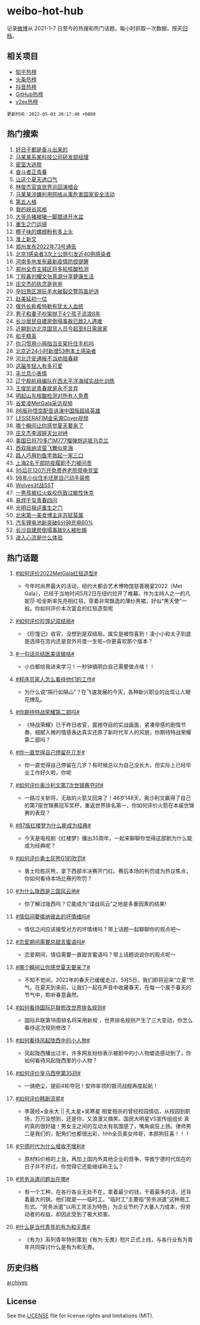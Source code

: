 # weibo-hot-hub

记录[微博](https://www.weibo.com)从 2021-1-7 日至今的热搜和热门话题。每小时抓取一次数据，按天[归档](archives)。

## 相关项目

- [知乎热榜](https://github.com/lonnyzhang423/zhihu-hot-hub)
- [头条热榜](https://github.com/lonnyzhang423/toutiao-hot-hub)
- [抖音热榜](https://github.com/lonnyzhang423/douyin-hot-hub)
- [GitHub热榜](https://github.com/lonnyzhang423/github-hot-hub)
- [v2ex热榜](https://github.com/lonnyzhang423/v2ex-hot-hub)


`更新时间：2022-05-03 20:17:40 +0800`

## 热门搜索

1. [好日子都是奋斗出来的](https://m.weibo.cn/search?containerid=100103type%3D1%26t%3D10%26q%3D%23%E5%A5%BD%E6%97%A5%E5%AD%90%E9%83%BD%E6%98%AF%E5%A5%8B%E6%96%97%E5%87%BA%E6%9D%A5%E7%9A%84%23&stream_entry_id=51&isnewpage=1&extparam=seat%3D1%26c_type%3D51%26cate%3D10103%26pos%3D0%26dgr%3D0%26filter_type%3Drealtimehot%26display_time%3D1651580258%26pre_seqid%3D165158025875101418364&luicode=10000011&lfid=106003type%253D25%2526t%253D3%2526disable_hot%253D1%2526filter_type%253Drealtimehot)
1. [马某某系某科技公司研发部经理](https://m.weibo.cn/search?containerid=100103type%3D1%26t%3D10%26q%3D%23%E9%A9%AC%E6%9F%90%E6%9F%90%E7%B3%BB%E6%9F%90%E7%A7%91%E6%8A%80%E5%85%AC%E5%8F%B8%E7%A0%94%E5%8F%91%E9%83%A8%E7%BB%8F%E7%90%86%23&stream_entry_id=31&isnewpage=1&extparam=seat%3D1%26cate%3D0%26pos%3D0%26flag%3D1%26dgr%3D0%26filter_type%3Drealtimehot%26c_type%3D31%26realpos%3D1%26lcate%3D5001%26display_time%3D1651580258%26pre_seqid%3D165158025875101418364&luicode=10000011&lfid=106003type%253D25%2526t%253D3%2526disable_hot%253D1%2526filter_type%253Drealtimehot)
1. [密室大逃脱](https://m.weibo.cn/search?containerid=100103type%3D1%26t%3D10%26q%3D%E5%AF%86%E5%AE%A4%E5%A4%A7%E9%80%83%E8%84%B1&stream_entry_id=31&isnewpage=1&extparam=seat%3D1%26cate%3D0%26pos%3D1%26flag%3D0%26dgr%3D0%26filter_type%3Drealtimehot%26c_type%3D31%26realpos%3D2%26lcate%3D5001%26display_time%3D1651580258%26pre_seqid%3D165158025875101418364&luicode=10000011&lfid=106003type%253D25%2526t%253D3%2526disable_hot%253D1%2526filter_type%253Drealtimehot)
1. [奋斗者正青春](https://m.weibo.cn/search?containerid=100103type%3D1%26t%3D10%26q%3D%23%E5%A5%8B%E6%96%97%E8%80%85%E6%AD%A3%E9%9D%92%E6%98%A5%23&stream_entry_id=31&isnewpage=1&extparam=seat%3D1%26cate%3D0%26pos%3D2%26flag%3D16%26dgr%3D0%26filter_type%3Drealtimehot%26c_type%3D31%26realpos%3D3%26lcate%3D5001%26display_time%3D1651580258%26pre_seqid%3D165158025875101418364&luicode=10000011&lfid=106003type%253D25%2526t%253D3%2526disable_hot%253D1%2526filter_type%253Drealtimehot)
1. [让这个夏天透口气](https://m.weibo.cn/search?containerid=100103type%3D1%26t%3D10%26q%3D%23%E8%AE%A9%E8%BF%99%E4%B8%AA%E5%A4%8F%E5%A4%A9%E9%80%8F%E5%8F%A3%E6%B0%94%23&stream_entry_id=31&isnewpage=1&extparam=seat%3D1%26cate%3D0%26pos%3D3%26adid%3D152912%26dgr%3D0%26filter_type%3Drealtimehot%26c_type%3D31%26topic_ad%3D1%26lcate%3D5001%26display_time%3D1651580258%26pre_seqid%3D165158025875101418364&luicode=10000011&lfid=106003type%253D25%2526t%253D3%2526disable_hot%253D1%2526filter_type%253Drealtimehot)
1. [林俊杰官宣世界巡回演唱会](https://m.weibo.cn/search?containerid=100103type%3D1%26t%3D10%26q%3D%23%E6%9E%97%E4%BF%8A%E6%9D%B0%E5%AE%98%E5%AE%A3%E4%B8%96%E7%95%8C%E5%B7%A1%E5%9B%9E%E6%BC%94%E5%94%B1%E4%BC%9A%23&stream_entry_id=31&isnewpage=1&extparam=seat%3D1%26cate%3D0%26pos%3D4%26flag%3D2%26dgr%3D0%26filter_type%3Drealtimehot%26c_type%3D31%26realpos%3D4%26lcate%3D5001%26display_time%3D1651580258%26pre_seqid%3D165158025875101418364&luicode=10000011&lfid=106003type%253D25%2526t%253D3%2526disable_hot%253D1%2526filter_type%253Drealtimehot)
1. [马某某涉嫌利用网络从事危害国家安全活动](https://m.weibo.cn/search?containerid=100103type%3D1%26t%3D10%26q%3D%23%E9%A9%AC%E6%9F%90%E6%9F%90%E6%B6%89%E5%AB%8C%E5%88%A9%E7%94%A8%E7%BD%91%E7%BB%9C%E4%BB%8E%E4%BA%8B%E5%8D%B1%E5%AE%B3%E5%9B%BD%E5%AE%B6%E5%AE%89%E5%85%A8%E6%B4%BB%E5%8A%A8%23&stream_entry_id=31&isnewpage=1&extparam=seat%3D1%26cate%3D0%26pos%3D5%26flag%3D16%26dgr%3D0%26filter_type%3Drealtimehot%26c_type%3D31%26realpos%3D5%26lcate%3D5001%26display_time%3D1651580258%26pre_seqid%3D165158025875101418364&luicode=10000011&lfid=106003type%253D25%2526t%253D3%2526disable_hot%253D1%2526filter_type%253Drealtimehot)
1. [第五人格](http://m.weibo.cn/c/wbox?&id=j84w2uenjc&roomid=9548&q=%23%E7%AC%AC%E4%BA%94%E4%BA%BA%E6%A0%BC%23&extparam=seat%3D1%26cate%3D0%26pos%3D6%26flag%3D0%26dgr%3D0%26filter_type%3Drealtimehot%26c_type%3D31%26realpos%3D6%26lcate%3D5001%26display_time%3D1651580258%26pre_seqid%3D165158025875101418364&luicode=10000011&lfid=106003type%253D25%2526t%253D3%2526disable_hot%253D1%2526filter_type%253Drealtimehot)
1. [我的峡谷风格](https://m.weibo.cn/search?containerid=100103type%3D1%26t%3D10%26q%3D%23%E6%88%91%E7%9A%84%E5%B3%A1%E8%B0%B7%E9%A3%8E%E6%A0%BC%23&stream_entry_id=31&isnewpage=1&extparam=seat%3D1%26cate%3D0%26pos%3D7%26adid%3D153319%26dgr%3D0%26filter_type%3Drealtimehot%26c_type%3D31%26lcate%3D5001%26display_time%3D1651580258%26pre_seqid%3D165158025875101418364&luicode=10000011&lfid=106003type%253D25%2526t%253D3%2526disable_hot%253D1%2526filter_type%253Drealtimehot)
1. [大爷杀猪被猪一脚蹬进开水盆](https://m.weibo.cn/search?containerid=100103type%3D1%26t%3D10%26q%3D%23%E5%A4%A7%E7%88%B7%E6%9D%80%E7%8C%AA%E8%A2%AB%E7%8C%AA%E4%B8%80%E8%84%9A%E8%B9%AC%E8%BF%9B%E5%BC%80%E6%B0%B4%E7%9B%86%23&stream_entry_id=31&isnewpage=1&extparam=seat%3D1%26cate%3D0%26pos%3D8%26flag%3D0%26dgr%3D0%26filter_type%3Drealtimehot%26c_type%3D31%26realpos%3D7%26lcate%3D5001%26display_time%3D1651580258%26pre_seqid%3D165158025875101418364&luicode=10000011&lfid=106003type%253D25%2526t%253D3%2526disable_hot%253D1%2526filter_type%253Drealtimehot)
1. [重生之门运镜](https://m.weibo.cn/search?containerid=100103type%3D1%26t%3D10%26q%3D%23%E9%87%8D%E7%94%9F%E4%B9%8B%E9%97%A8%E8%BF%90%E9%95%9C%23&stream_entry_id=31&isnewpage=1&extparam=seat%3D1%26cate%3D0%26pos%3D9%26flag%3D1%26dgr%3D0%26filter_type%3Drealtimehot%26c_type%3D31%26realpos%3D8%26lcate%3D5001%26display_time%3D1651580258%26pre_seqid%3D165158025875101418364&luicode=10000011&lfid=106003type%253D25%2526t%253D3%2526disable_hot%253D1%2526filter_type%253Drealtimehot)
1. [椰子味的螺蛳粉有多上头](https://m.weibo.cn/search?containerid=100103type%3D1%26t%3D10%26q%3D%23%E6%A4%B0%E5%AD%90%E5%91%B3%E7%9A%84%E8%9E%BA%E8%9B%B3%E7%B2%89%E6%9C%89%E5%A4%9A%E4%B8%8A%E5%A4%B4%23&stream_entry_id=31&isnewpage=1&extparam=seat%3D1%26cate%3D0%26pos%3D10%26flag%3D0%26dgr%3D0%26filter_type%3Drealtimehot%26c_type%3D31%26realpos%3D9%26lcate%3D5001%26display_time%3D1651580258%26pre_seqid%3D165158025875101418364&luicode=10000011&lfid=106003type%253D25%2526t%253D3%2526disable_hot%253D1%2526filter_type%253Drealtimehot)
1. [淮上新文](https://m.weibo.cn/search?containerid=100103type%3D1%26t%3D10%26q%3D%E6%B7%AE%E4%B8%8A%E6%96%B0%E6%96%87&stream_entry_id=31&isnewpage=1&extparam=seat%3D1%26cate%3D0%26pos%3D11%26flag%3D0%26dgr%3D0%26filter_type%3Drealtimehot%26c_type%3D31%26realpos%3D10%26lcate%3D5001%26display_time%3D1651580258%26pre_seqid%3D165158025875101418364&luicode=10000011&lfid=106003type%253D25%2526t%253D3%2526disable_hot%253D1%2526filter_type%253Drealtimehot)
1. [郑州发布2022年73号通告](https://m.weibo.cn/search?containerid=100103type%3D1%26t%3D10%26q%3D%23%E9%83%91%E5%B7%9E%E5%8F%91%E5%B8%832022%E5%B9%B473%E5%8F%B7%E9%80%9A%E5%91%8A%23&stream_entry_id=31&isnewpage=1&extparam=seat%3D1%26cate%3D0%26pos%3D12%26flag%3D0%26dgr%3D0%26filter_type%3Drealtimehot%26c_type%3D31%26realpos%3D11%26lcate%3D5001%26display_time%3D1651580258%26pre_seqid%3D165158025875101418364&luicode=10000011&lfid=106003type%253D25%2526t%253D3%2526disable_hot%253D1%2526filter_type%253Drealtimehot)
1. [北京1感染者3次上公厕引发近40例感染者](https://m.weibo.cn/search?containerid=100103type%3D1%26t%3D10%26q%3D%23%E5%8C%97%E4%BA%AC1%E6%84%9F%E6%9F%93%E8%80%853%E6%AC%A1%E4%B8%8A%E5%85%AC%E5%8E%95%E5%BC%95%E5%8F%91%E8%BF%9140%E4%BE%8B%E6%84%9F%E6%9F%93%E8%80%85%23&stream_entry_id=31&isnewpage=1&extparam=seat%3D1%26cate%3D0%26pos%3D13%26flag%3D0%26dgr%3D0%26filter_type%3Drealtimehot%26c_type%3D31%26realpos%3D12%26lcate%3D5001%26display_time%3D1651580258%26pre_seqid%3D165158025875101418364&luicode=10000011&lfid=106003type%253D25%2526t%253D3%2526disable_hot%253D1%2526filter_type%253Drealtimehot)
1. [河南多地发布最新疫情防控提醒](https://m.weibo.cn/search?containerid=100103type%3D1%26t%3D10%26q%3D%23%E6%B2%B3%E5%8D%97%E5%A4%9A%E5%9C%B0%E5%8F%91%E5%B8%83%E6%9C%80%E6%96%B0%E7%96%AB%E6%83%85%E9%98%B2%E6%8E%A7%E6%8F%90%E9%86%92%23&stream_entry_id=31&isnewpage=1&extparam=seat%3D1%26cate%3D0%26pos%3D14%26flag%3D1%26dgr%3D0%26filter_type%3Drealtimehot%26c_type%3D31%26realpos%3D13%26lcate%3D5001%26display_time%3D1651580258%26pre_seqid%3D165158025875101418364&luicode=10000011&lfid=106003type%253D25%2526t%253D3%2526disable_hot%253D1%2526filter_type%253Drealtimehot)
1. [郑州全市主城区将多轮核酸检测](https://m.weibo.cn/search?containerid=100103type%3D1%26t%3D10%26q%3D%23%E9%83%91%E5%B7%9E%E5%85%A8%E5%B8%82%E4%B8%BB%E5%9F%8E%E5%8C%BA%E5%B0%86%E5%A4%9A%E8%BD%AE%E6%A0%B8%E9%85%B8%E6%A3%80%E6%B5%8B%23&stream_entry_id=31&isnewpage=1&extparam=seat%3D1%26cate%3D0%26pos%3D15%26flag%3D0%26dgr%3D0%26filter_type%3Drealtimehot%26c_type%3D31%26realpos%3D14%26lcate%3D5001%26display_time%3D1651580258%26pre_seqid%3D165158025875101418364&luicode=10000011&lfid=106003type%253D25%2526t%253D3%2526disable_hot%253D1%2526filter_type%253Drealtimehot)
1. [丁程鑫刘耀文张真源分享健康生活](https://m.weibo.cn/search?containerid=100103type%3D1%26t%3D10%26q%3D%23%E4%B8%81%E7%A8%8B%E9%91%AB%E5%88%98%E8%80%80%E6%96%87%E5%BC%A0%E7%9C%9F%E6%BA%90%E5%88%86%E4%BA%AB%E5%81%A5%E5%BA%B7%E7%94%9F%E6%B4%BB%23&stream_entry_id=31&isnewpage=1&extparam=seat%3D1%26cate%3D0%26pos%3D16%26flag%3D1%26dgr%3D0%26filter_type%3Drealtimehot%26c_type%3D31%26realpos%3D15%26lcate%3D5001%26display_time%3D1651580258%26pre_seqid%3D165158025875101418364&luicode=10000011&lfid=106003type%253D25%2526t%253D3%2526disable_hot%253D1%2526filter_type%253Drealtimehot)
1. [庄文杰的执念是爸爸](https://m.weibo.cn/search?containerid=100103type%3D1%26t%3D10%26q%3D%23%E5%BA%84%E6%96%87%E6%9D%B0%E7%9A%84%E6%89%A7%E5%BF%B5%E6%98%AF%E7%88%B8%E7%88%B8%23&stream_entry_id=31&isnewpage=1&extparam=seat%3D1%26cate%3D0%26pos%3D17%26flag%3D1%26dgr%3D0%26filter_type%3Drealtimehot%26c_type%3D31%26realpos%3D16%26lcate%3D5001%26display_time%3D1651580258%26pre_seqid%3D165158025875101418364&luicode=10000011&lfid=106003type%253D25%2526t%253D3%2526disable_hot%253D1%2526filter_type%253Drealtimehot)
1. [孕妇景区游玩羊水破裂交警鸣笛护送](https://m.weibo.cn/search?containerid=100103type%3D1%26t%3D10%26q%3D%23%E5%AD%95%E5%A6%87%E6%99%AF%E5%8C%BA%E6%B8%B8%E7%8E%A9%E7%BE%8A%E6%B0%B4%E7%A0%B4%E8%A3%82%E4%BA%A4%E8%AD%A6%E9%B8%A3%E7%AC%9B%E6%8A%A4%E9%80%81%23&stream_entry_id=31&isnewpage=1&extparam=seat%3D1%26cate%3D0%26pos%3D18%26flag%3D1%26dgr%3D0%26filter_type%3Drealtimehot%26c_type%3D31%26realpos%3D17%26lcate%3D5001%26display_time%3D1651580258%26pre_seqid%3D165158025875101418364&luicode=10000011&lfid=106003type%253D25%2526t%253D3%2526disable_hot%253D1%2526filter_type%253Drealtimehot)
1. [赵美延初一位](https://m.weibo.cn/search?containerid=100103type%3D1%26t%3D10%26q%3D%23%E8%B5%B5%E7%BE%8E%E5%BB%B6%E5%88%9D%E4%B8%80%E4%BD%8D%23&stream_entry_id=31&isnewpage=1&extparam=seat%3D1%26cate%3D0%26pos%3D19%26flag%3D1%26dgr%3D0%26filter_type%3Drealtimehot%26c_type%3D31%26realpos%3D18%26lcate%3D5001%26display_time%3D1651580258%26pre_seqid%3D165158025875101418364&luicode=10000011&lfid=106003type%253D25%2526t%253D3%2526disable_hot%253D1%2526filter_type%253Drealtimehot)
1. [俄外长称希特勒有犹太人血统](https://m.weibo.cn/search?containerid=100103type%3D1%26t%3D10%26q%3D%23%E4%BF%84%E5%A4%96%E9%95%BF%E7%A7%B0%E5%B8%8C%E7%89%B9%E5%8B%92%E6%9C%89%E7%8A%B9%E5%A4%AA%E4%BA%BA%E8%A1%80%E7%BB%9F%23&stream_entry_id=31&isnewpage=1&extparam=seat%3D1%26cate%3D0%26pos%3D20%26flag%3D0%26dgr%3D0%26filter_type%3Drealtimehot%26c_type%3D31%26realpos%3D19%26lcate%3D5001%26display_time%3D1651580258%26pre_seqid%3D165158025875101418364&luicode=10000011&lfid=106003type%253D25%2526t%253D3%2526disable_hot%253D1%2526filter_type%253Drealtimehot)
1. [男子和妻子吵架抛下4个孩子流浪8年](https://m.weibo.cn/search?containerid=100103type%3D1%26t%3D10%26q%3D%23%E7%94%B7%E5%AD%90%E5%92%8C%E5%A6%BB%E5%AD%90%E5%90%B5%E6%9E%B6%E6%8A%9B%E4%B8%8B4%E4%B8%AA%E5%AD%A9%E5%AD%90%E6%B5%81%E6%B5%AA8%E5%B9%B4%23&stream_entry_id=31&isnewpage=1&extparam=seat%3D1%26cate%3D0%26pos%3D21%26flag%3D0%26dgr%3D0%26filter_type%3Drealtimehot%26c_type%3D31%26realpos%3D20%26lcate%3D5001%26display_time%3D1651580258%26pre_seqid%3D165158025875101418364&luicode=10000011&lfid=106003type%253D25%2526t%253D3%2526disable_hot%253D1%2526filter_type%253Drealtimehot)
1. [长沙居民自建房倒塌事故已致2人遇难](https://m.weibo.cn/search?containerid=100103type%3D1%26t%3D10%26q%3D%23%E9%95%BF%E6%B2%99%E5%B1%85%E6%B0%91%E8%87%AA%E5%BB%BA%E6%88%BF%E5%80%92%E5%A1%8C%E4%BA%8B%E6%95%85%E5%B7%B2%E8%87%B42%E4%BA%BA%E9%81%87%E9%9A%BE%23&stream_entry_id=31&isnewpage=1&extparam=seat%3D1%26cate%3D0%26pos%3D22%26flag%3D1%26dgr%3D0%26filter_type%3Drealtimehot%26c_type%3D31%26realpos%3D21%26lcate%3D5001%26display_time%3D1651580258%26pre_seqid%3D165158025875101418364&luicode=10000011&lfid=106003type%253D25%2526t%253D3%2526disable_hot%253D1%2526filter_type%253Drealtimehot)
1. [近期到访北京国贸人员今起至8日需居家](https://m.weibo.cn/search?containerid=100103type%3D1%26t%3D10%26q%3D%23%E8%BF%91%E6%9C%9F%E5%88%B0%E8%AE%BF%E5%8C%97%E4%BA%AC%E5%9B%BD%E8%B4%B8%E4%BA%BA%E5%91%98%E4%BB%8A%E8%B5%B7%E8%87%B38%E6%97%A5%E9%9C%80%E5%B1%85%E5%AE%B6%23&stream_entry_id=31&isnewpage=1&extparam=seat%3D1%26cate%3D0%26pos%3D23%26flag%3D1%26dgr%3D0%26filter_type%3Drealtimehot%26c_type%3D31%26realpos%3D22%26lcate%3D5001%26display_time%3D1651580258%26pre_seqid%3D165158025875101418364&luicode=10000011&lfid=106003type%253D25%2526t%253D3%2526disable_hot%253D1%2526filter_type%253Drealtimehot)
1. [和平精英](https://m.weibo.cn/search?containerid=100103type%3D1%26t%3D10%26q%3D%23%E5%92%8C%E5%B9%B3%E7%B2%BE%E8%8B%B1%23&stream_entry_id=31&isnewpage=1&extparam=seat%3D1%26cate%3D0%26pos%3D24%26flag%3D0%26dgr%3D0%26filter_type%3Drealtimehot%26c_type%3D31%26realpos%3D23%26lcate%3D5001%26display_time%3D1651580258%26pre_seqid%3D165158025875101418364&luicode=10000011&lfid=106003type%253D25%2526t%253D3%2526disable_hot%253D1%2526filter_type%253Drealtimehot)
1. [你习惯用小拇指当支架托住手机吗](https://m.weibo.cn/search?containerid=100103type%3D1%26t%3D10%26q%3D%23%E4%BD%A0%E4%B9%A0%E6%83%AF%E7%94%A8%E5%B0%8F%E6%8B%87%E6%8C%87%E5%BD%93%E6%94%AF%E6%9E%B6%E6%89%98%E4%BD%8F%E6%89%8B%E6%9C%BA%E5%90%97%23&stream_entry_id=31&isnewpage=1&extparam=seat%3D1%26cate%3D0%26pos%3D25%26flag%3D0%26dgr%3D0%26filter_type%3Drealtimehot%26c_type%3D31%26realpos%3D24%26lcate%3D5001%26display_time%3D1651580258%26pre_seqid%3D165158025875101418364&luicode=10000011&lfid=106003type%253D25%2526t%253D3%2526disable_hot%253D1%2526filter_type%253Drealtimehot)
1. [北京近24小时新增53例本土感染者](https://m.weibo.cn/search?containerid=100103type%3D1%26t%3D10%26q%3D%23%E5%8C%97%E4%BA%AC%E8%BF%9124%E5%B0%8F%E6%97%B6%E6%96%B0%E5%A2%9E53%E4%BE%8B%E6%9C%AC%E5%9C%9F%E6%84%9F%E6%9F%93%E8%80%85%23&stream_entry_id=31&isnewpage=1&extparam=seat%3D1%26cate%3D0%26pos%3D26%26flag%3D0%26dgr%3D0%26filter_type%3Drealtimehot%26c_type%3D31%26realpos%3D25%26lcate%3D5001%26display_time%3D1651580258%26pre_seqid%3D165158025875101418364&luicode=10000011&lfid=106003type%253D25%2526t%253D3%2526disable_hot%253D1%2526filter_type%253Drealtimehot)
1. [河北迁安通报不当劝阻春耕](https://m.weibo.cn/search?containerid=100103type%3D1%26t%3D10%26q%3D%23%E6%B2%B3%E5%8C%97%E8%BF%81%E5%AE%89%E9%80%9A%E6%8A%A5%E4%B8%8D%E5%BD%93%E5%8A%9D%E9%98%BB%E6%98%A5%E8%80%95%23&stream_entry_id=31&isnewpage=1&extparam=seat%3D1%26cate%3D0%26pos%3D27%26flag%3D1%26dgr%3D0%26filter_type%3Drealtimehot%26c_type%3D31%26realpos%3D26%26lcate%3D5001%26display_time%3D1651580258%26pre_seqid%3D165158025875101418364&luicode=10000011&lfid=106003type%253D25%2526t%253D3%2526disable_hot%253D1%2526filter_type%253Drealtimehot)
1. [这届年轻人有多可爱](https://m.weibo.cn/search?containerid=100103type%3D1%26t%3D10%26q%3D%23%E8%BF%99%E5%B1%8A%E5%B9%B4%E8%BD%BB%E4%BA%BA%E6%9C%89%E5%A4%9A%E5%8F%AF%E7%88%B1%23&stream_entry_id=31&isnewpage=1&extparam=seat%3D1%26cate%3D0%26pos%3D28%26flag%3D0%26dgr%3D0%26filter_type%3Drealtimehot%26c_type%3D31%26realpos%3D27%26lcate%3D5001%26display_time%3D1651580258%26pre_seqid%3D165158025875101418364&luicode=10000011&lfid=106003type%253D25%2526t%253D3%2526disable_hot%253D1%2526filter_type%253Drealtimehot)
1. [丰兰息小表情](https://m.weibo.cn/search?containerid=100103type%3D1%26t%3D10%26q%3D%E4%B8%B0%E5%85%B0%E6%81%AF%E5%B0%8F%E8%A1%A8%E6%83%85&stream_entry_id=31&isnewpage=1&extparam=seat%3D1%26cate%3D0%26pos%3D29%26flag%3D0%26dgr%3D0%26filter_type%3Drealtimehot%26c_type%3D31%26realpos%3D28%26lcate%3D5001%26display_time%3D1651580258%26pre_seqid%3D165158025875101418364&luicode=10000011&lfid=106003type%253D25%2526t%253D3%2526disable_hot%253D1%2526filter_type%253Drealtimehot)
1. [辽宁舰航母编队在西太平洋海域实战化训练](https://m.weibo.cn/search?containerid=100103type%3D1%26t%3D10%26q%3D%23%E8%BE%BD%E5%AE%81%E8%88%B0%E8%88%AA%E6%AF%8D%E7%BC%96%E9%98%9F%E5%9C%A8%E8%A5%BF%E5%A4%AA%E5%B9%B3%E6%B4%8B%E6%B5%B7%E5%9F%9F%E5%AE%9E%E6%88%98%E5%8C%96%E8%AE%AD%E7%BB%83%23&stream_entry_id=31&isnewpage=1&extparam=seat%3D1%26cate%3D0%26pos%3D30%26flag%3D0%26dgr%3D0%26filter_type%3Drealtimehot%26c_type%3D31%26realpos%3D29%26lcate%3D5001%26display_time%3D1651580258%26pre_seqid%3D165158025875101418364&luicode=10000011&lfid=106003type%253D25%2526t%253D3%2526disable_hot%253D1%2526filter_type%253Drealtimehot)
1. [王俊凯说青春就是永不言弃](https://m.weibo.cn/search?containerid=100103type%3D1%26t%3D10%26q%3D%23%E7%8E%8B%E4%BF%8A%E5%87%AF%E8%AF%B4%E9%9D%92%E6%98%A5%E5%B0%B1%E6%98%AF%E6%B0%B8%E4%B8%8D%E8%A8%80%E5%BC%83%23&stream_entry_id=31&isnewpage=1&extparam=seat%3D1%26cate%3D0%26pos%3D31%26flag%3D0%26dgr%3D0%26filter_type%3Drealtimehot%26c_type%3D31%26realpos%3D30%26lcate%3D5001%26display_time%3D1651580258%26pre_seqid%3D165158025875101418364&luicode=10000011&lfid=106003type%253D25%2526t%253D3%2526disable_hot%253D1%2526filter_type%253Drealtimehot)
1. [明起山东核酸检测对所有人免费](https://m.weibo.cn/search?containerid=100103type%3D1%26t%3D10%26q%3D%23%E6%98%8E%E8%B5%B7%E5%B1%B1%E4%B8%9C%E6%A0%B8%E9%85%B8%E6%A3%80%E6%B5%8B%E5%AF%B9%E6%89%80%E6%9C%89%E4%BA%BA%E5%85%8D%E8%B4%B9%23&stream_entry_id=31&isnewpage=1&extparam=seat%3D1%26cate%3D0%26pos%3D32%26flag%3D0%26dgr%3D0%26filter_type%3Drealtimehot%26c_type%3D31%26realpos%3D31%26lcate%3D5001%26display_time%3D1651580258%26pre_seqid%3D165158025875101418364&luicode=10000011&lfid=106003type%253D25%2526t%253D3%2526disable_hot%253D1%2526filter_type%253Drealtimehot)
1. [谷爱凌MetGala采访视频](https://m.weibo.cn/search?containerid=100103type%3D1%26t%3D10%26q%3D%23%E8%B0%B7%E7%88%B1%E5%87%8CMetGala%E9%87%87%E8%AE%BF%E8%A7%86%E9%A2%91%23&stream_entry_id=31&isnewpage=1&extparam=seat%3D1%26cate%3D0%26pos%3D33%26flag%3D0%26dgr%3D0%26filter_type%3Drealtimehot%26c_type%3D31%26realpos%3D32%26lcate%3D5001%26display_time%3D1651580258%26pre_seqid%3D165158025875101418364&luicode=10000011&lfid=106003type%253D25%2526t%253D3%2526disable_hot%253D1%2526filter_type%253Drealtimehot)
1. [86版孙悟空配音讲演中国版超级英雄](https://m.weibo.cn/search?containerid=100103type%3D1%26t%3D10%26q%3D%2386%E7%89%88%E5%AD%99%E6%82%9F%E7%A9%BA%E9%85%8D%E9%9F%B3%E8%AE%B2%E6%BC%94%E4%B8%AD%E5%9B%BD%E7%89%88%E8%B6%85%E7%BA%A7%E8%8B%B1%E9%9B%84%23&stream_entry_id=31&isnewpage=1&extparam=seat%3D1%26cate%3D0%26pos%3D34%26flag%3D1%26dgr%3D0%26filter_type%3Drealtimehot%26c_type%3D31%26realpos%3D33%26lcate%3D5001%26display_time%3D1651580258%26pre_seqid%3D165158025875101418364&luicode=10000011&lfid=106003type%253D25%2526t%253D3%2526disable_hot%253D1%2526filter_type%253Drealtimehot)
1. [LESSERAFIM金采源Cover视频](https://m.weibo.cn/search?containerid=100103type%3D1%26t%3D10%26q%3D%23LESSERAFIM%E9%87%91%E9%87%87%E6%BA%90Cover%E8%A7%86%E9%A2%91%23&stream_entry_id=31&isnewpage=1&extparam=seat%3D1%26cate%3D0%26pos%3D35%26flag%3D1%26dgr%3D0%26filter_type%3Drealtimehot%26c_type%3D31%26realpos%3D34%26lcate%3D5001%26display_time%3D1651580258%26pre_seqid%3D165158025875101418364&luicode=10000011&lfid=106003type%253D25%2526t%253D3%2526disable_hot%253D1%2526filter_type%253Drealtimehot)
1. [哪个瞬间让你感觉夏天要来了](https://m.weibo.cn/search?containerid=100103type%3D1%26t%3D10%26q%3D%23%E5%93%AA%E4%B8%AA%E7%9E%AC%E9%97%B4%E8%AE%A9%E4%BD%A0%E6%84%9F%E8%A7%89%E5%A4%8F%E5%A4%A9%E8%A6%81%E6%9D%A5%E4%BA%86%23&stream_entry_id=31&isnewpage=1&extparam=seat%3D1%26cate%3D0%26pos%3D36%26flag%3D0%26dgr%3D0%26filter_type%3Drealtimehot%26c_type%3D31%26realpos%3D35%26lcate%3D5001%26display_time%3D1651580258%26pre_seqid%3D165158025875101418364&luicode=10000011&lfid=106003type%253D25%2526t%253D3%2526disable_hot%253D1%2526filter_type%253Drealtimehot)
1. [庄文杰李淑婷天台对峙](https://m.weibo.cn/search?containerid=100103type%3D1%26t%3D10%26q%3D%23%E5%BA%84%E6%96%87%E6%9D%B0%E6%9D%8E%E6%B7%91%E5%A9%B7%E5%A4%A9%E5%8F%B0%E5%AF%B9%E5%B3%99%23&stream_entry_id=31&isnewpage=1&extparam=seat%3D1%26cate%3D0%26pos%3D37%26flag%3D1%26dgr%3D0%26filter_type%3Drealtimehot%26c_type%3D31%26realpos%3D36%26lcate%3D5001%26display_time%3D1651580258%26pre_seqid%3D165158025875101418364&luicode=10000011&lfid=106003type%253D25%2526t%253D3%2526disable_hot%253D1%2526filter_type%253Drealtimehot)
1. [美国已将70多门M777榴弹炮运抵乌克兰](https://m.weibo.cn/search?containerid=100103type%3D1%26t%3D10%26q%3D%23%E7%BE%8E%E5%9B%BD%E5%B7%B2%E5%B0%8670%E5%A4%9A%E9%97%A8M777%E6%A6%B4%E5%BC%B9%E7%82%AE%E8%BF%90%E6%8A%B5%E4%B9%8C%E5%85%8B%E5%85%B0%23&stream_entry_id=31&isnewpage=1&extparam=seat%3D1%26cate%3D0%26pos%3D38%26flag%3D0%26dgr%3D0%26filter_type%3Drealtimehot%26c_type%3D31%26realpos%3D37%26lcate%3D5001%26display_time%3D1651580258%26pre_seqid%3D165158025875101418364&luicode=10000011&lfid=106003type%253D25%2526t%253D3%2526disable_hot%253D1%2526filter_type%253Drealtimehot)
1. [西双版纳流萤飞舞似星海](https://m.weibo.cn/search?containerid=100103type%3D1%26t%3D10%26q%3D%23%E8%A5%BF%E5%8F%8C%E7%89%88%E7%BA%B3%E6%B5%81%E8%90%A4%E9%A3%9E%E8%88%9E%E4%BC%BC%E6%98%9F%E6%B5%B7%23&stream_entry_id=31&isnewpage=1&extparam=seat%3D1%26cate%3D0%26pos%3D39%26flag%3D1%26dgr%3D0%26filter_type%3Drealtimehot%26c_type%3D31%26realpos%3D38%26lcate%3D5001%26display_time%3D1651580258%26pre_seqid%3D165158025875101418364&luicode=10000011&lfid=106003type%253D25%2526t%253D3%2526disable_hot%253D1%2526filter_type%253Drealtimehot)
1. [路人巧用钓鱼竿救起一家三口](https://m.weibo.cn/search?containerid=100103type%3D1%26t%3D10%26q%3D%23%E8%B7%AF%E4%BA%BA%E5%B7%A7%E7%94%A8%E9%92%93%E9%B1%BC%E7%AB%BF%E6%95%91%E8%B5%B7%E4%B8%80%E5%AE%B6%E4%B8%89%E5%8F%A3%23&stream_entry_id=31&isnewpage=1&extparam=seat%3D1%26cate%3D0%26pos%3D40%26flag%3D0%26dgr%3D0%26filter_type%3Drealtimehot%26c_type%3D31%26realpos%3D39%26lcate%3D5001%26display_time%3D1651580258%26pre_seqid%3D165158025875101418364&luicode=10000011&lfid=106003type%253D25%2526t%253D3%2526disable_hot%253D1%2526filter_type%253Drealtimehot)
1. [上海2名干部防疫履职不力被问责](https://m.weibo.cn/search?containerid=100103type%3D1%26t%3D10%26q%3D%23%E4%B8%8A%E6%B5%B72%E5%90%8D%E5%B9%B2%E9%83%A8%E9%98%B2%E7%96%AB%E5%B1%A5%E8%81%8C%E4%B8%8D%E5%8A%9B%E8%A2%AB%E9%97%AE%E8%B4%A3%23&stream_entry_id=31&isnewpage=1&extparam=seat%3D1%26cate%3D0%26pos%3D41%26flag%3D0%26dgr%3D0%26filter_type%3Drealtimehot%26c_type%3D31%26realpos%3D40%26lcate%3D5001%26display_time%3D1651580258%26pre_seqid%3D165158025875101418364&luicode=10000011&lfid=106003type%253D25%2526t%253D3%2526disable_hot%253D1%2526filter_type%253Drealtimehot)
1. [95后花120万开免费养老院带电竞室](https://m.weibo.cn/search?containerid=100103type%3D1%26t%3D10%26q%3D%2395%E5%90%8E%E8%8A%B1120%E4%B8%87%E5%BC%80%E5%85%8D%E8%B4%B9%E5%85%BB%E8%80%81%E9%99%A2%E5%B8%A6%E7%94%B5%E7%AB%9E%E5%AE%A4%23&stream_entry_id=31&isnewpage=1&extparam=seat%3D1%26cate%3D0%26pos%3D42%26flag%3D0%26dgr%3D0%26filter_type%3Drealtimehot%26c_type%3D31%26realpos%3D41%26lcate%3D5001%26display_time%3D1651580258%26pre_seqid%3D165158025875101418364&luicode=10000011&lfid=106003type%253D25%2526t%253D3%2526disable_hot%253D1%2526filter_type%253Drealtimehot)
1. [98年小伙住毛坯房自己动手装修](https://m.weibo.cn/search?containerid=100103type%3D1%26t%3D10%26q%3D%2398%E5%B9%B4%E5%B0%8F%E4%BC%99%E4%BD%8F%E6%AF%9B%E5%9D%AF%E6%88%BF%E8%87%AA%E5%B7%B1%E5%8A%A8%E6%89%8B%E8%A3%85%E4%BF%AE%23&stream_entry_id=31&isnewpage=1&extparam=seat%3D1%26cate%3D0%26pos%3D43%26flag%3D0%26dgr%3D0%26filter_type%3Drealtimehot%26c_type%3D31%26realpos%3D42%26lcate%3D5001%26display_time%3D1651580258%26pre_seqid%3D165158025875101418364&luicode=10000011&lfid=106003type%253D25%2526t%253D3%2526disable_hot%253D1%2526filter_type%253Drealtimehot)
1. [Wolves对战SST](http://m.weibo.cn/c/wbox?&id=j84w2uenjc&roomid=9711&q=%23Wolves%E5%AF%B9%E6%88%98SST%23&extparam=seat%3D1%26cate%3D0%26pos%3D44%26flag%3D1%26dgr%3D0%26filter_type%3Drealtimehot%26c_type%3D31%26realpos%3D43%26lcate%3D5001%26display_time%3D1651580258%26pre_seqid%3D165158025875101418364&luicode=10000011&lfid=106003type%253D25%2526t%253D3%2526disable_hot%253D1%2526filter_type%253Drealtimehot)
1. [一男孩被红火蚁咬伤致过敏性休克](https://m.weibo.cn/search?containerid=100103type%3D1%26t%3D10%26q%3D%23%E4%B8%80%E7%94%B7%E5%AD%A9%E8%A2%AB%E7%BA%A2%E7%81%AB%E8%9A%81%E5%92%AC%E4%BC%A4%E8%87%B4%E8%BF%87%E6%95%8F%E6%80%A7%E4%BC%91%E5%85%8B%23&stream_entry_id=31&isnewpage=1&extparam=seat%3D1%26cate%3D0%26pos%3D45%26flag%3D0%26dgr%3D0%26filter_type%3Drealtimehot%26c_type%3D31%26realpos%3D44%26lcate%3D5001%26display_time%3D1651580258%26pre_seqid%3D165158025875101418364&luicode=10000011&lfid=106003type%253D25%2526t%253D3%2526disable_hot%253D1%2526filter_type%253Drealtimehot)
1. [易烊千玺青春四问](https://m.weibo.cn/search?containerid=100103type%3D1%26t%3D10%26q%3D%23%E6%98%93%E7%83%8A%E5%8D%83%E7%8E%BA%E9%9D%92%E6%98%A5%E5%9B%9B%E9%97%AE%23&stream_entry_id=31&isnewpage=1&extparam=seat%3D1%26cate%3D0%26pos%3D46%26flag%3D0%26dgr%3D0%26filter_type%3Drealtimehot%26c_type%3D31%26realpos%3D45%26lcate%3D5001%26display_time%3D1651580258%26pre_seqid%3D165158025875101418364&luicode=10000011&lfid=106003type%253D25%2526t%253D3%2526disable_hot%253D1%2526filter_type%253Drealtimehot)
1. [光明日报评重生之门](https://m.weibo.cn/search?containerid=100103type%3D1%26t%3D10%26q%3D%23%E5%85%89%E6%98%8E%E6%97%A5%E6%8A%A5%E8%AF%84%E9%87%8D%E7%94%9F%E4%B9%8B%E9%97%A8%23&stream_entry_id=31&isnewpage=1&extparam=seat%3D1%26cate%3D0%26pos%3D47%26flag%3D0%26dgr%3D0%26filter_type%3Drealtimehot%26c_type%3D31%26realpos%3D46%26lcate%3D5001%26display_time%3D1651580258%26pre_seqid%3D165158025875101418364&luicode=10000011&lfid=106003type%253D25%2526t%253D3%2526disable_hot%253D1%2526filter_type%253Drealtimehot)
1. [北宋第一美食博主非苏轼莫属](https://m.weibo.cn/search?containerid=100103type%3D1%26t%3D10%26q%3D%23%E5%8C%97%E5%AE%8B%E7%AC%AC%E4%B8%80%E7%BE%8E%E9%A3%9F%E5%8D%9A%E4%B8%BB%E9%9D%9E%E8%8B%8F%E8%BD%BC%E8%8E%AB%E5%B1%9E%23&stream_entry_id=31&isnewpage=1&extparam=seat%3D1%26cate%3D0%26pos%3D48%26flag%3D1%26dgr%3D0%26filter_type%3Drealtimehot%26c_type%3D31%26realpos%3D47%26lcate%3D5001%26display_time%3D1651580258%26pre_seqid%3D165158025875101418364&luicode=10000011&lfid=106003type%253D25%2526t%253D3%2526disable_hot%253D1%2526filter_type%253Drealtimehot)
1. [汽车锂电池新突破6分钟充电60%](https://m.weibo.cn/search?containerid=100103type%3D1%26t%3D10%26q%3D%23%E6%B1%BD%E8%BD%A6%E9%94%82%E7%94%B5%E6%B1%A0%E6%96%B0%E7%AA%81%E7%A0%B46%E5%88%86%E9%92%9F%E5%85%85%E7%94%B560%25%23&stream_entry_id=31&isnewpage=1&extparam=seat%3D1%26cate%3D0%26pos%3D49%26flag%3D0%26dgr%3D0%26filter_type%3Drealtimehot%26c_type%3D31%26realpos%3D48%26lcate%3D5001%26display_time%3D1651580258%26pre_seqid%3D165158025875101418364&luicode=10000011&lfid=106003type%253D25%2526t%253D3%2526disable_hot%253D1%2526filter_type%253Drealtimehot)
1. [长沙自建房倒塌事故9人被批捕](https://m.weibo.cn/search?containerid=100103type%3D1%26t%3D10%26q%3D%23%E9%95%BF%E6%B2%99%E8%87%AA%E5%BB%BA%E6%88%BF%E5%80%92%E5%A1%8C%E4%BA%8B%E6%95%859%E4%BA%BA%E8%A2%AB%E6%89%B9%E6%8D%95%23&stream_entry_id=31&isnewpage=1&extparam=seat%3D1%26cate%3D0%26pos%3D50%26flag%3D0%26dgr%3D0%26filter_type%3Drealtimehot%26c_type%3D31%26realpos%3D49%26lcate%3D5001%26display_time%3D1651580258%26pre_seqid%3D165158025875101418364&luicode=10000011&lfid=106003type%253D25%2526t%253D3%2526disable_hot%253D1%2526filter_type%253Drealtimehot)
1. [进入心流是什么体验](https://m.weibo.cn/search?containerid=100103type%3D1%26t%3D10%26q%3D%23%E8%BF%9B%E5%85%A5%E5%BF%83%E6%B5%81%E6%98%AF%E4%BB%80%E4%B9%88%E4%BD%93%E9%AA%8C%23&stream_entry_id=31&isnewpage=1&extparam=seat%3D1%26cate%3D0%26pos%3D51%26flag%3D0%26dgr%3D0%26filter_type%3Drealtimehot%26c_type%3D31%26realpos%3D50%26lcate%3D5001%26display_time%3D1651580258%26pre_seqid%3D165158025875101418364&luicode=10000011&lfid=106003type%253D25%2526t%253D3%2526disable_hot%253D1%2526filter_type%253Drealtimehot)

## 热门话题

1. [#如何评价2022MetGala红毯造型#](https://m.weibo.cn/search?containerid=231522type%3D1%26t%3D10%26q%3D%23%E5%A6%82%E4%BD%95%E8%AF%84%E4%BB%B72022MetGala%E7%BA%A2%E6%AF%AF%E9%80%A0%E5%9E%8B%23&stream_entry_id=128&isnewpage=1&extparam=seat%3D1%26dgr%3D0%26unitid%3D43207%26c_type%3D128%26lcate%3D5004%26pos%3D1-0-0%26cate%3D5004%26display_time%3D1651580260%26pre_seqid%3D1651580260015031658307&luicode=10000011&lfid=231648_-_4)
    - 今年时尚界最大的活动，纽约大都会艺术博物馆慈善晚宴2022（Met Gala），已经于当地时间5月2日在纽约拉开了帷幕。作为主持人之一的凡妮莎·哈金斯率先亮相红毯，穿着非常飘逸的薄纱黑裙，好似“黑天使”一般。你如何评价本次宴会的红毯造型呢

1. [#如何评价珍馐记双结局#](https://m.weibo.cn/search?containerid=231522type%3D1%26t%3D10%26q%3D%23%E5%A6%82%E4%BD%95%E8%AF%84%E4%BB%B7%E7%8F%8D%E9%A6%90%E8%AE%B0%E5%8F%8C%E7%BB%93%E5%B1%80%23&stream_entry_id=128&isnewpage=1&extparam=seat%3D1%26dgr%3D0%26unitid%3D43206%26c_type%3D128%26lcate%3D5004%26pos%3D1-0-1%26cate%3D5004%26display_time%3D1651580260%26pre_seqid%3D1651580260015031658307&luicode=10000011&lfid=231648_-_4)
    - 《珍馐记》收官，没想到是双结局，属实是被惊喜到！凌小小和太子到底是选择在宫内还是宫外共度一生呢~你更喜欢那个版本？

1. [#一句话总结医美该做啥#](https://m.weibo.cn/search?containerid=231522type%3D1%26t%3D10%26q%3D%23%E4%B8%80%E5%8F%A5%E8%AF%9D%E6%80%BB%E7%BB%93%E5%8C%BB%E7%BE%8E%E8%AF%A5%E5%81%9A%E5%95%A5%23&stream_entry_id=128&isnewpage=1&extparam=seat%3D1%26dgr%3D0%26unitid%3D43211%26c_type%3D128%26lcate%3D5004%26pos%3D1-0-2%26cate%3D5004%26display_time%3D1651580260%26pre_seqid%3D1651580260015031658307&luicode=10000011&lfid=231648_-_4)
    - 小白都给我进来学习！一秒钟搞明白自己需要做点啥！！

1. [#程序员家人怎么看待他们的工作#](https://m.weibo.cn/search?containerid=231522type%3D1%26t%3D10%26q%3D%23%E7%A8%8B%E5%BA%8F%E5%91%98%E5%AE%B6%E4%BA%BA%E6%80%8E%E4%B9%88%E7%9C%8B%E5%BE%85%E4%BB%96%E4%BB%AC%E7%9A%84%E5%B7%A5%E4%BD%9C%23&stream_entry_id=128&isnewpage=1&extparam=seat%3D1%26dgr%3D0%26unitid%3D43200%26c_type%3D128%26lcate%3D5004%26pos%3D1-0-3%26cate%3D5004%26display_time%3D1651580260%26pre_seqid%3D1651580260015031658307&luicode=10000011&lfid=231648_-_4)
    - 为什么说“隔行如隔山”？在飞速发展的今天，各种新兴职业的出现让人眼花缭乱。

1. [#你期待特战荣耀第二部吗#](https://m.weibo.cn/search?containerid=231522type%3D1%26t%3D10%26q%3D%23%E4%BD%A0%E6%9C%9F%E5%BE%85%E7%89%B9%E6%88%98%E8%8D%A3%E8%80%80%E7%AC%AC%E4%BA%8C%E9%83%A8%E5%90%97%23&stream_entry_id=128&isnewpage=1&extparam=seat%3D1%26dgr%3D0%26unitid%3D43197%26c_type%3D128%26lcate%3D5004%26pos%3D1-0-4%26cate%3D5004%26display_time%3D1651580260%26pre_seqid%3D1651580260015031658307&luicode=10000011&lfid=231648_-_4)
    - 《特战荣耀》已于昨日收官，震撼夺目的实战画面、紧凑带感的剧情节奏、细腻入微的情感表达真实还原了新时代军人的风貌，你期待特战荣耀第二部吗？

1. [#你一直觉得自己停留在几岁#](https://m.weibo.cn/search?containerid=231522type%3D1%26t%3D10%26q%3D%23%E4%BD%A0%E4%B8%80%E7%9B%B4%E8%A7%89%E5%BE%97%E8%87%AA%E5%B7%B1%E5%81%9C%E7%95%99%E5%9C%A8%E5%87%A0%E5%B2%81%23&stream_entry_id=128&isnewpage=1&extparam=seat%3D1%26dgr%3D0%26unitid%3D43195%26c_type%3D128%26lcate%3D5004%26pos%3D1-0-5%26cate%3D5004%26display_time%3D1651580260%26pre_seqid%3D1651580260015031658307&luicode=10000011&lfid=231648_-_4)
    - 你一直觉得自己停留在几岁？有时候总以为自己没长大，但实际上已经毕业工作好久啦，你呢

1. [#如何评价奥沙利文第7次世锦赛夺冠#](https://m.weibo.cn/search?containerid=231522type%3D1%26t%3D10%26q%3D%23%E5%A6%82%E4%BD%95%E8%AF%84%E4%BB%B7%E5%A5%A5%E6%B2%99%E5%88%A9%E6%96%87%E7%AC%AC7%E6%AC%A1%E4%B8%96%E9%94%A6%E8%B5%9B%E5%A4%BA%E5%86%A0%23&stream_entry_id=128&isnewpage=1&extparam=seat%3D1%26dgr%3D0%26unitid%3D43201%26c_type%3D128%26lcate%3D5004%26pos%3D1-0-6%26cate%3D5004%26display_time%3D1651580260%26pre_seqid%3D1651580260015031658307&luicode=10000011&lfid=231648_-_4)
    - 一路过关斩将，无敌的火箭又回来了！46岁148天，奥沙利文赢得了自己的第7座世锦赛冠军奖杯，重返世界排名第一，你如何评价火箭在本届世锦赛的表现？

1. [#87版红楼梦为什么能成为经典#](https://m.weibo.cn/search?containerid=231522type%3D1%26t%3D10%26q%3D%2387%E7%89%88%E7%BA%A2%E6%A5%BC%E6%A2%A6%E4%B8%BA%E4%BB%80%E4%B9%88%E8%83%BD%E6%88%90%E4%B8%BA%E7%BB%8F%E5%85%B8%23&stream_entry_id=128&isnewpage=1&extparam=seat%3D1%26dgr%3D0%26unitid%3D43192%26c_type%3D128%26lcate%3D5004%26pos%3D1-0-7%26cate%3D5004%26display_time%3D1651580260%26pre_seqid%3D1651580260015031658307&luicode=10000011&lfid=231648_-_4)
    - 今天是电视剧《红楼梦》播出35周年，一起来聊聊你觉得这部剧为什么能成为经典呢？

1. [#如何评价勇士灰熊G1的吹罚#](https://m.weibo.cn/search?containerid=231522type%3D1%26t%3D10%26q%3D%23%E5%A6%82%E4%BD%95%E8%AF%84%E4%BB%B7%E5%8B%87%E5%A3%AB%E7%81%B0%E7%86%8AG1%E7%9A%84%E5%90%B9%E7%BD%9A%23&stream_entry_id=128&isnewpage=1&extparam=seat%3D1%26dgr%3D0%26unitid%3D43193%26c_type%3D128%26lcate%3D5004%26pos%3D1-0-8%26cate%3D5004%26display_time%3D1651580260%26pre_seqid%3D1651580260015031658307&luicode=10000011&lfid=231648_-_4)
    - 勇士险胜灰熊，拿下西部半决赛开门红。赛后本场的判罚成为热议焦点，你如何看待本场比赛的吹罚？

1. [#为什么陇西是三国风云地#](https://m.weibo.cn/search?containerid=231522type%3D1%26t%3D10%26q%3D%23%E4%B8%BA%E4%BB%80%E4%B9%88%E9%99%87%E8%A5%BF%E6%98%AF%E4%B8%89%E5%9B%BD%E9%A3%8E%E4%BA%91%E5%9C%B0%23&stream_entry_id=128&isnewpage=1&extparam=seat%3D1%26dgr%3D0%26unitid%3D43202%26c_type%3D128%26lcate%3D5004%26pos%3D1-0-9%26cate%3D5004%26display_time%3D1651580260%26pre_seqid%3D1651580260015031658307&luicode=10000011&lfid=231648_-_4)
    - 你了解过陇西吗？它能成为“谍战风云”之地是多重因素的结果!

1. [#情侣间要接纳彼此的坏情绪吗#](https://m.weibo.cn/search?containerid=231522type%3D1%26t%3D10%26q%3D%23%E6%83%85%E4%BE%A3%E9%97%B4%E8%A6%81%E6%8E%A5%E7%BA%B3%E5%BD%BC%E6%AD%A4%E7%9A%84%E5%9D%8F%E6%83%85%E7%BB%AA%E5%90%97%23&stream_entry_id=128&isnewpage=1&extparam=seat%3D1%26dgr%3D0%26unitid%3D43189%26c_type%3D128%26lcate%3D5004%26pos%3D1-0-10%26cate%3D5004%26display_time%3D1651580260%26pre_seqid%3D1651580260015031658307&luicode=10000011&lfid=231648_-_4)
    - 情侣之间应该接受对方的坏情绪吗？带上话题一起聊聊你的观点吧～

1. [#恋爱期间需要总甜言蜜语吗#](https://m.weibo.cn/search?containerid=231522type%3D1%26t%3D10%26q%3D%23%E6%81%8B%E7%88%B1%E6%9C%9F%E9%97%B4%E9%9C%80%E8%A6%81%E6%80%BB%E7%94%9C%E8%A8%80%E8%9C%9C%E8%AF%AD%E5%90%97%23&stream_entry_id=128&isnewpage=1&extparam=seat%3D1%26dgr%3D0%26unitid%3D43209%26c_type%3D128%26lcate%3D5004%26pos%3D1-0-11%26cate%3D5004%26display_time%3D1651580260%26pre_seqid%3D1651580260015031658307&luicode=10000011&lfid=231648_-_4)
    - 恋爱期间，情侣需要一直甜言蜜语吗？带上话题说说你的观点呢～

1. [#哪个瞬间让你感觉夏天要来了#](https://m.weibo.cn/search?containerid=231522type%3D1%26t%3D10%26q%3D%23%E5%93%AA%E4%B8%AA%E7%9E%AC%E9%97%B4%E8%AE%A9%E4%BD%A0%E6%84%9F%E8%A7%89%E5%A4%8F%E5%A4%A9%E8%A6%81%E6%9D%A5%E4%BA%86%23&stream_entry_id=128&isnewpage=1&extparam=seat%3D1%26dgr%3D0%26unitid%3D43210%26c_type%3D128%26lcate%3D5004%26pos%3D1-0-12%26cate%3D5004%26display_time%3D1651580260%26pre_seqid%3D1651580260015031658307&luicode=10000011&lfid=231648_-_4)
    - 不知不觉间，2022年的春天已缓缓走过，5月5日，我们即将迎来“立夏”节气。在夏天到来前，让我们一起在声音中收藏春天，在每一个属于春天的节气中，聆听春意盎然。

1. [#如何看待国际乒联修改世界排名规则#](https://m.weibo.cn/search?containerid=231522type%3D1%26t%3D10%26q%3D%23%E5%A6%82%E4%BD%95%E7%9C%8B%E5%BE%85%E5%9B%BD%E9%99%85%E4%B9%92%E8%81%94%E4%BF%AE%E6%94%B9%E4%B8%96%E7%95%8C%E6%8E%92%E5%90%8D%E8%A7%84%E5%88%99%23&stream_entry_id=128&isnewpage=1&extparam=seat%3D1%26dgr%3D0%26unitid%3D43184%26c_type%3D128%26lcate%3D5004%26pos%3D1-0-13%26cate%3D5004%26display_time%3D1651580260%26pre_seqid%3D1651580260015031658307&luicode=10000011&lfid=231648_-_4)
    - 国际乒联第18周排名将采用新规 ，世界排名规则产生了三大变动，你怎么看待这次规则修改？

1. [#如何看待风起陇西中的小人物#](https://m.weibo.cn/search?containerid=231522type%3D1%26t%3D10%26q%3D%23%E5%A6%82%E4%BD%95%E7%9C%8B%E5%BE%85%E9%A3%8E%E8%B5%B7%E9%99%87%E8%A5%BF%E4%B8%AD%E7%9A%84%E5%B0%8F%E4%BA%BA%E7%89%A9%23&stream_entry_id=128&isnewpage=1&extparam=seat%3D1%26dgr%3D0%26unitid%3D43212%26c_type%3D128%26lcate%3D5004%26pos%3D1-0-14%26cate%3D5004%26display_time%3D1651580260%26pre_seqid%3D1651580260015031658307&luicode=10000011&lfid=231648_-_4)
    - 风起陇西播出过半，许多网友纷纷表示被剧中的小人物塑造感动到了，你如何看待风起陇西里的小人物？

1. [#如何评价皇马西甲第35冠#](https://m.weibo.cn/search?containerid=231522type%3D1%26t%3D10%26q%3D%23%E5%A6%82%E4%BD%95%E8%AF%84%E4%BB%B7%E7%9A%87%E9%A9%AC%E8%A5%BF%E7%94%B2%E7%AC%AC35%E5%86%A0%23&stream_entry_id=128&isnewpage=1&extparam=seat%3D1%26dgr%3D0%26unitid%3D43181%26c_type%3D128%26lcate%3D5004%26pos%3D1-0-15%26cate%3D5004%26display_time%3D1651580260%26pre_seqid%3D1651580260015031658307&luicode=10000011&lfid=231648_-_4)
    - 一骑绝尘，提前4轮夺冠！安帅率领的银河战舰再度起航！

1. [#如何评价韩剧流星#](https://m.weibo.cn/search?containerid=231522type%3D1%26t%3D10%26q%3D%23%E5%A6%82%E4%BD%95%E8%AF%84%E4%BB%B7%E9%9F%A9%E5%89%A7%E6%B5%81%E6%98%9F%23&stream_entry_id=128&isnewpage=1&extparam=seat%3D1%26dgr%3D0%26unitid%3D43208%26c_type%3D128%26lcate%3D5004%26pos%3D1-0-16%26cate%3D5004%26display_time%3D1651580260%26pre_seqid%3D1651580260015031658307&luicode=10000011&lfid=231648_-_4)
    - 李晟经×金永大 || 孔太星×吴寒星
相爱相杀的曾经校园情侣，从校园到职场，万万没想到，还是你，又浪漫又搞笑。国民大明星VS宣传组组长 真的真的很好磕！男女主之间的互动太有氛围感了，嘴角疯狂上扬。律师男二是我们的，配角们也都很出彩，hhh全员美女帅哥，本颜狗狂喜！！！

1. [#宁德时代为什么增收不增利#](https://m.weibo.cn/search?containerid=231522type%3D1%26t%3D10%26q%3D%23%E5%AE%81%E5%BE%B7%E6%97%B6%E4%BB%A3%E4%B8%BA%E4%BB%80%E4%B9%88%E5%A2%9E%E6%94%B6%E4%B8%8D%E5%A2%9E%E5%88%A9%23&stream_entry_id=128&isnewpage=1&extparam=seat%3D1%26dgr%3D0%26unitid%3D43191%26c_type%3D128%26lcate%3D5004%26pos%3D1-0-17%26cate%3D5004%26display_time%3D1651580260%26pre_seqid%3D1651580260015031658307&luicode=10000011&lfid=231648_-_4)
    - 原材料价格的上涨，再加上国内外其他企业的竞争，导致宁德时代现在的日子并不好过，你觉得它还能继续称王么？

1. [#劳务派遣问题出在哪#](https://m.weibo.cn/search?containerid=231522type%3D1%26t%3D10%26q%3D%23%E5%8A%B3%E5%8A%A1%E6%B4%BE%E9%81%A3%E9%97%AE%E9%A2%98%E5%87%BA%E5%9C%A8%E5%93%AA%23&stream_entry_id=128&isnewpage=1&extparam=seat%3D1%26dgr%3D0%26unitid%3D43190%26c_type%3D128%26lcate%3D5004%26pos%3D1-0-18%26cate%3D5004%26display_time%3D1651580260%26pre_seqid%3D1651580260015031658307&luicode=10000011&lfid=231648_-_4)
    - 有一个工种，在各行各业无处不在，拿着最少的钱，干着最多的活，还背着最大的锅，他们就是——临时工。“临时工”主要指“劳务派遣”这种用工形式。“劳务派遣”以用工灵活为特色，为企业节约了大量人力成本，但劳动者的权益，却因此受到了极大损害。

1. [#什么是当代青年的有为和无畏#](https://m.weibo.cn/search?containerid=231522type%3D1%26t%3D10%26q%3D%23%E4%BB%80%E4%B9%88%E6%98%AF%E5%BD%93%E4%BB%A3%E9%9D%92%E5%B9%B4%E7%9A%84%E6%9C%89%E4%B8%BA%E5%92%8C%E6%97%A0%E7%95%8F%23&stream_entry_id=128&isnewpage=1&extparam=seat%3D1%26dgr%3D0%26unitid%3D43194%26c_type%3D128%26lcate%3D5004%26pos%3D1-0-19%26cate%3D5004%26display_time%3D1651580260%26pre_seqid%3D1651580260015031658307&luicode=10000011&lfid=231648_-_4)
    - 《有为》系列青年特别策划《有为·无畏》短片正式上线，与各行业有为青年共同探讨什么是有为和无畏。


## 历史归档

[archives](archives)

## License

See the [LICENSE](LICENSE) file for license rights and limitations (MIT).
